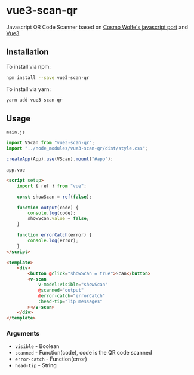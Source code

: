 # vue3-scan-qr

Javascript QR Code Scanner based on [Cosmo Wolfe's javascript port](https://github.com/cozmo/jsqr) and [Vue3](https://github.com/vuejs/core).

## Installation

To install via npm:

```bash
npm install --save vue3-scan-qr
```

To install via yarn:

```bash
yarn add vue3-scan-qr
```

## Usage

`main.js`

```js
import VScan from "vue3-scan-qr";
import "../node_modules/vue3-scan-qr/dist/style.css";

createApp(App).use(VScan).mount("#app");
```

`app.vue`

```html
<script setup>
    import { ref } from "vue";

    const showScan = ref(false);

    function output(code) {
        console.log(code);
        showScan.value = false;
    }

    function errorCatch(error) {
        console.log(error);
    }
</script>

<template>
    <div>
        <button @click="showScan = true">Scan</button>
        <v-scan
            v-model:visible="showScan"
            @scanned="output"
            @error-catch="errorCatch"
            :head-tip="Tip messages"
        ></v-scan>
    </div>
</template>
```

### Arguments

-   `visible` - Boolean
-   `scanned` - Function(code), code is the QR code scanned
-   `error-catch` - Function(error)
-   `head-tip` - String

